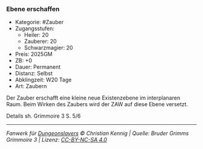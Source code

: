 ### Ebene erschaffen

- Kategorie: #Zauber
- Zugangsstufen:
  - Heiler: 20
  - Zauberer: 20
  - Schwarzmagier: 20
- Preis: 2025GM
- ZB: +0
- Dauer: Permanent
- Distanz: Selbst
- Abklingzeit: W20 Tage
- Art: Zaubern



Der Zauber erschafft eine kleine neue Existenzebene im interplanaren Raum. Beim Wirken des Zaubers wird der ZAW auf diese Ebene versetzt.



Details sh. Grimmoire 3 S. 5/6

---

_Fanwerk für [Dungeonslayers](https://www.dungeonslayers.net/) © Christian Kennig | Quelle: Bruder Grimms Grimmoire 3 | Lizenz: [CC-BY-NC-SA 4.0](https://creativecommons.org/licenses/by-nc-sa/4.0/deed.de)_
